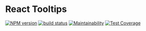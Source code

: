 React Tooltips
===

[![NPM version](https://badge.fury.io/js/react-tooltips.svg)](https://www.npmjs.com/package/react-tooltips)
[![build status](https://travis-ci.org/gilbarbara/react-tooltips.svg)](https://travis-ci.org/gilbarbara/react-tooltips)
[![Maintainability](https://api.codeclimate.com/v1/badges/930e69ac58dc225e5389/maintainability)](https://codeclimate.com/github/gilbarbara/react-tooltips/maintainability)
[![Test Coverage](https://api.codeclimate.com/v1/badges/930e69ac58dc225e5389/test_coverage)](https://codeclimate.com/github/gilbarbara/react-tooltips/test_coverage)

